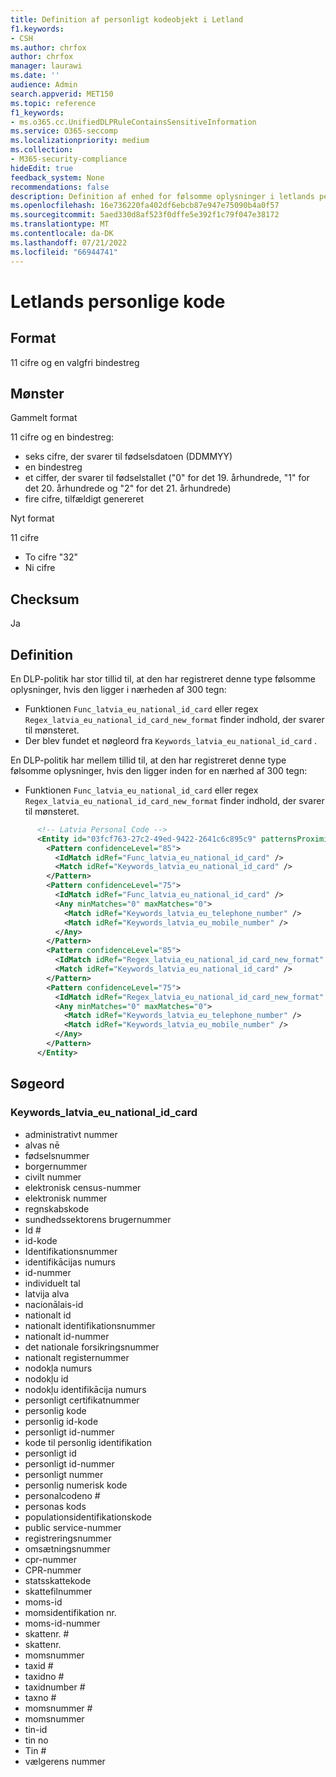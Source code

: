 ```yaml
---
title: Definition af personligt kodeobjekt i Letland
f1.keywords:
- CSH
ms.author: chrfox
author: chrfox
manager: laurawi
ms.date: ''
audience: Admin
search.appverid: MET150
ms.topic: reference
f1_keywords:
- ms.o365.cc.UnifiedDLPRuleContainsSensitiveInformation
ms.service: O365-seccomp
ms.localizationpriority: medium
ms.collection:
- M365-security-compliance
hideEdit: true
feedback_system: None
recommendations: false
description: Definition af enhed for følsomme oplysninger i letlands personlige kode.
ms.openlocfilehash: 16e736220fa402df6ebcb87e947e75090b4a0f57
ms.sourcegitcommit: 5aed330d8af523f0dffe5e392f1c79f047e38172
ms.translationtype: MT
ms.contentlocale: da-DK
ms.lasthandoff: 07/21/2022
ms.locfileid: "66944741"
---
```

# <a name="latvia-personal-code"></a>Letlands personlige kode

## <a name="format"></a>Format

11 cifre og en valgfri bindestreg

## <a name="pattern"></a>Mønster

Gammelt format

11 cifre og en bindestreg:

- seks cifre, der svarer til fødselsdatoen (DDMMYY)
- en bindestreg
- et ciffer, der svarer til fødselstallet ("0" for det 19. århundrede, "1" for det 20. århundrede og "2" for det 21. århundrede)
- fire cifre, tilfældigt genereret

Nyt format

11 cifre

- To cifre "32"
- Ni cifre

## <a name="checksum"></a>Checksum

Ja

## <a name="definition"></a>Definition

En DLP-politik har stor tillid til, at den har registreret denne type følsomme oplysninger, hvis den ligger i nærheden af 300 tegn:

- Funktionen `Func_latvia_eu_national_id_card` eller regex `Regex_latvia_eu_national_id_card_new_format` finder indhold, der svarer til mønsteret.
- Der blev fundet et nøgleord fra `Keywords_latvia_eu_national_id_card` .

En DLP-politik har mellem tillid til, at den har registreret denne type følsomme oplysninger, hvis den ligger inden for en nærhed af 300 tegn:

- Funktionen `Func_latvia_eu_national_id_card` eller regex `Regex_latvia_eu_national_id_card_new_format` finder indhold, der svarer til mønsteret.

```xml
      <!-- Latvia Personal Code -->
      <Entity id="03fcf763-27c2-49ed-9422-2641c6c895c9" patternsProximity="300" recommendedConfidence="85">
        <Pattern confidenceLevel="85">
          <IdMatch idRef="Func_latvia_eu_national_id_card" />
          <Match idRef="Keywords_latvia_eu_national_id_card" />
        </Pattern>
        <Pattern confidenceLevel="75">
          <IdMatch idRef="Func_latvia_eu_national_id_card" />
          <Any minMatches="0" maxMatches="0">
            <Match idRef="Keywords_latvia_eu_telephone_number" />
            <Match idRef="Keywords_latvia_eu_mobile_number" />
          </Any>
        </Pattern>
        <Pattern confidenceLevel="85">
          <IdMatch idRef="Regex_latvia_eu_national_id_card_new_format" />
          <Match idRef="Keywords_latvia_eu_national_id_card" />
        </Pattern>
        <Pattern confidenceLevel="75">
          <IdMatch idRef="Regex_latvia_eu_national_id_card_new_format" />
          <Any minMatches="0" maxMatches="0">
            <Match idRef="Keywords_latvia_eu_telephone_number" />
            <Match idRef="Keywords_latvia_eu_mobile_number" />
          </Any>
        </Pattern>
      </Entity>

```

## <a name="keywords"></a>Søgeord

### <a name="keywords_latvia_eu_national_id_card"></a>Keywords_latvia_eu_national_id_card

- administrativt nummer
- alvas nē
- fødselsnummer
- borgernummer
- civilt nummer
- elektronisk census-nummer
- elektronisk nummer
- regnskabskode
- sundhedssektorens brugernummer
- Id #
- id-kode
- Identifikationsnummer
- identifikācijas numurs
- id-nummer
- individuelt tal
- latvija alva
- nacionālais-id
- nationalt id
- nationalt identifikationsnummer
- nationalt id-nummer
- det nationale forsikringsnummer
- nationalt registernummer
- nodokļa numurs
- nodokļu id
- nodokļu identifikācija numurs
- personligt certifikatnummer
- personlig kode
- personlig id-kode
- personligt id-nummer
- kode til personlig identifikation
- personligt id
- personligt id-nummer
- personligt nummer
- personlig numerisk kode
- personalcodeno #
- personas kods
- populationsidentifikationskode
- public service-nummer
- registreringsnummer
- omsætningsnummer
- cpr-nummer
- CPR-nummer
- statsskattekode
- skattefilnummer
- moms-id
- momsidentifikation nr.
- moms-id-nummer
- skattenr. #
- skattenr.
- momsnummer
- taxid #
- taxidno #
- taxidnumber #
- taxno #
- momsnummer #
- momsnummer
- tin-id
- tin no
- Tin #
- vælgerens nummer